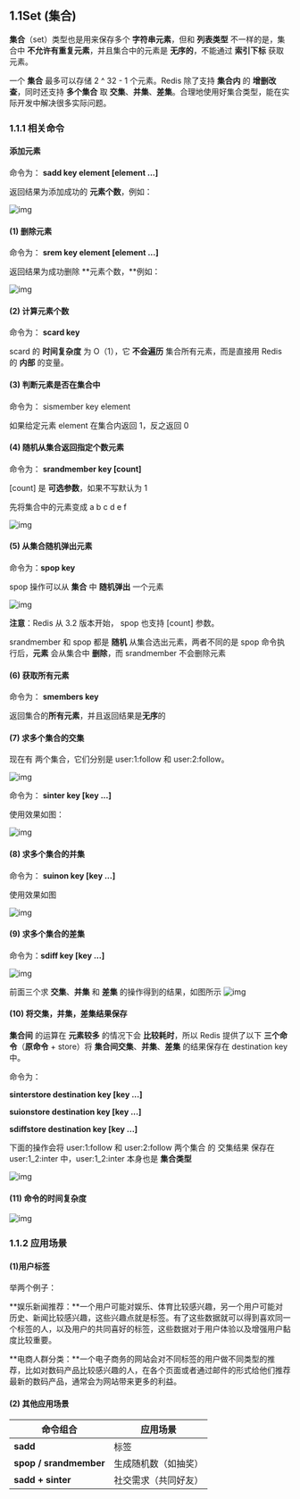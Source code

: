 ## 1.1Set (集合)

**集合**（set）类型也是用来保存多个 **字符串元素**，但和 **列表类型** 不一样的是，集合中 **不允许有重复元素**，并且集合中的元素是 **无序的**，不能通过 **索引下标** 获取元素。

一个 **集合** 最多可以存储 2 ^ 32 - 1 个元素。Redis 除了支持 **集合内** 的 **增删改查**，同时还支持 **多个集合** 取 **交集**、**并集**、**差集**。合理地使用好集合类型，能在实际开发中解决很多实际问题。

### 1.1.1 相关命令

####    添加元素

命令为： **sadd key element [element ...]**

返回结果为添加成功的 **元素个数**，例如：

![img](D:\MyStudy\学习杂记\Redis\Redis基本数据结构之Set.assets\clip_image002.jpg)

 

#### (1)  删除元素

命令为： **srem key element [element ...]**

返回结果为成功删除 **元素个数，**例如：

![img](D:\MyStudy\学习杂记\Redis\Redis基本数据结构之Set.assets\clip_image003.png)

 

#### (2)  计算元素个数

命令为： **scard key**

scard 的 **时间复杂度** 为 O（1），它 **不会遍历** 集合所有元素，而是直接用 Redis 的 **内部** 的变量。

 

#### (3)  判断元素是否在集合中

命令为： sismember key element

如果给定元素 element 在集合内返回 1，反之返回 0

 

#### (4)  随机从集合返回指定个数元素

命令为： **srandmember key [count]**

[count] 是 **可选参数**，如果不写默认为 1

先将集合中的元素变成 a b c d e f 

![img](D:\MyStudy\学习杂记\Redis\Redis基本数据结构之Set.assets\clip_image005.jpg)

 

#### (5)  从集合随机弹出元素

命令为：**spop key**

spop 操作可以从 **集合** 中 **随机弹出** 一个元素

![img](D:\MyStudy\学习杂记\Redis\Redis基本数据结构之Set.assets\clip_image006.png)

**注意**：Redis 从 3.2 版本开始， spop 也支持 [count] 参数。

srandmember 和 spop 都是 **随机** 从集合选出元素，两者不同的是 spop 命令执行后，**元素** 会从集合中 **删除**，而 srandmember 不会删除元素

 

#### (6)  获取所有元素

命令为： **smembers key**

返回集合的**所有元素**，并且返回结果是**无序**的

 

#### (7)  求多个集合的交集

现在有 两个集合，它们分别是 user:1:follow 和 user:2:follow。

![img](D:\MyStudy\学习杂记\Redis\Redis基本数据结构之Set.assets\clip_image008.jpg)

 

命令为： **sinter key [key ...]**

使用效果如图：

![img](D:\MyStudy\学习杂记\Redis\Redis基本数据结构之Set.assets\clip_image010.jpg)

 

#### (8)  求多个集合的并集

命令为： **suinon key [key ...]**

使用效果如图

![img](D:\MyStudy\学习杂记\Redis\Redis基本数据结构之Set.assets\clip_image012.jpg)

 

#### (9)  求多个集合的差集

命令为：**sdiff key [key ...]**

![img](D:\MyStudy\学习杂记\Redis\Redis基本数据结构之Set.assets\clip_image014.jpg)

前面三个求 **交集**、**并集** 和 **差集** 的操作得到的结果，如图所示
 ![img](D:\MyStudy\学习杂记\Redis\Redis基本数据结构之Set.assets\clip_image016.jpg)

#### (10) 将交集，并集，差集结果保存

**集合间** 的运算在 **元素较多** 的情况下会 **比较耗时**，所以 Redis 提供了以下 **三个命令**（**原命令** + store）将 **集合间交集**、**并集**、**差集** 的结果保存在 destination key 中。

命令为： 

**sinterstore destination key [key ...]** 

**suionstore destination key [key ...]**

**sdiffstore destination key [key ...]**

 

下面的操作会将 user:1:follow 和 user:2:follow 两个集合 的 交集结果 保存在 user:1_2:inter 中，user:1_2:inter 本身也是 **集合类型**

![img](D:\MyStudy\学习杂记\Redis\Redis基本数据结构之Set.assets\clip_image018.jpg)

#### (11) 命令的时间复杂度

![img](D:\MyStudy\学习杂记\Redis\Redis基本数据结构之Set.assets\clip_image020.jpg)

 

### 1.1.2 应用场景

####  (1)用户标签

举两个例子：

**娱乐新闻推荐：**一个用户可能对娱乐、体育比较感兴趣，另一个用户可能对历史、新闻比较感兴趣，这些兴趣点就是标签。有了这些数据就可以得到喜欢同一个标签的人，以及用户的共同喜好的标签，这些数据对于用户体验以及增强用户黏度比较重要。

**电商人群分类：**一个电子商务的网站会对不同标签的用户做不同类型的推荐，比如对数码产品比较感兴趣的人，在各个页面或者通过邮件的形式给他们推荐最新的数码产品，通常会为网站带来更多的利益。

 

#### (2) 其他应用场景

| **命令组合**             | **应用场景**         |
| ------------------------ | -------------------- |
| **sadd**                 | 标签                 |
| **spop /   srandmember** | 生成随机数（如抽奖） |
| **sadd + sinter**        | 社交需求（共同好友） |
